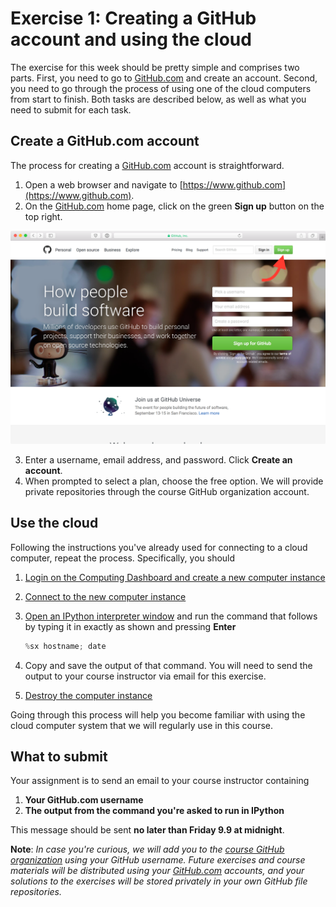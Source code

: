 # Exercise 1: Creating a GitHub account and using the cloud
The exercise for this week should be pretty simple and comprises two parts. First, you need to go to [GitHub.com](https://www.github.com) and create an account. Second, you need to go through the process of using one of the cloud computers from start to finish. Both tasks are described below, as well as what you need to submit for each task.

## Create a GitHub.com account
The process for creating a [GitHub.com](https://www.github.com) account is straightforward.

1. Open a web browser and navigate to [https://www.github.com](https://www.github.com).
2. On the [GitHub.com](https://www.github.com) home page, click on the green **Sign up** button on the top right.

![GitHub home](img/GitHub-home.png)
    
3. Enter a username, email address, and password. Click **Create an account**.
4. When prompted to select a plan, choose the free option. We will provide private repositories through the course GitHub organization account.

## Use the cloud
Following the instructions you've already used for connecting to a cloud computer, repeat the process. Specifically, you should

1. [Login on the Computing Dashboard and create a new computer instance](https://github.com/Python-for-geo-people/A-taste-of-Python/blob/master/Background/launch-instance.md)
2. [Connect to the new computer instance](https://github.com/Python-for-geo-people/A-taste-of-Python/blob/master/Background/connect-to-instance.md)
3. [Open an IPython interpreter window](https://github.com/Python-for-geo-people/A-taste-of-Python/blob/master/Lesson/A-taste-of-Python.md#getting-started) and run the command that follows by typing it in exactly as shown and pressing **Enter**

    ```python
    %sx hostname; date
    ```
4. Copy and save the output of that command. You will need to send the output to your course instructor via email for this exercise.
5. [Destroy the computer instance](https://github.com/Python-for-geo-people/A-taste-of-Python/blob/master/Background/destroy-instance.md)

Going through this process will help you become familiar with using the cloud computer system that we will regularly use in this course.

## What to submit
Your assignment is to send an email to your course instructor containing

1. **Your GitHub.com username**
2. **The output from the command you're asked to run in IPython**

This message should be sent **no later than Friday 9.9 at midnight**.

**Note**: *In case you're curious, we will add you to the [course GitHub organization](https://github.com/Python-for-geo-people/) using your GitHub username. Future exercises and course materials will be distributed using your [GitHub.com](https://www.github.com) accounts, and your solutions to the exercises will be stored privately in your own GitHub file repositories.*
